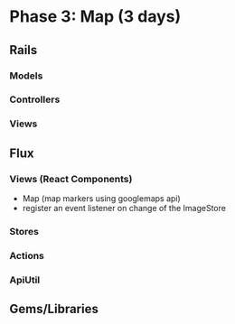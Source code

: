 # Phase 3: Map (3 days)
## Rails
### Models

### Controllers

### Views

## Flux
### Views (React Components)
* Map (map markers using googlemaps api)
* register an event listener on change of the ImageStore

### Stores

### Actions


### ApiUtil


## Gems/Libraries
